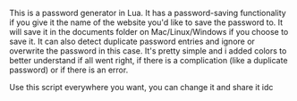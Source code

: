 This is a password generator in Lua. It has a password-saving functionality if you give it the name of the website you'd like to save the password to. It will save it in the documents folder on Mac/Linux/Windows if you choose to save it. It can also detect duplicate password entries and ignore or overwrite the password in this case. It's pretty simple and i added colors to better understand if all went right, if there is a complication (like a duplicate password) or if there is an error.

Use this script everywhere you want, you can change it and share it idc
